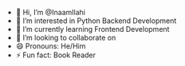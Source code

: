 - 👋 Hi, I’m @InaamIlahi
- 👀 I’m interested in Python Backend Development
- 🌱 I’m currently learning Frontend Development
- 💞️ I’m looking to collaborate on 
- 😄 Pronouns: He/Him
- ⚡ Fun fact: Book Reader 

<!---
InaamIlahi/InaamIlahi is a ✨ special ✨ repository because its `README.md` (this file) appears on your GitHub profile.
You can click the Preview link to take a look at your changes.
--->
